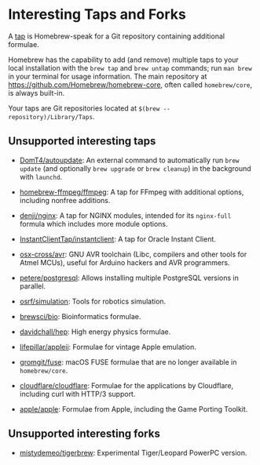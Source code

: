 # Interesting Taps and Forks

A [tap](Taps.md) is Homebrew-speak for a Git repository containing additional formulae.

Homebrew has the capability to add (and remove) multiple taps to your local installation with the `brew tap` and `brew untap` commands; run `man brew` in your terminal for usage information. The main repository at <https://github.com/Homebrew/homebrew-core>, often called `homebrew/core`, is always built-in.

Your taps are Git repositories located at `$(brew --repository)/Library/Taps`.

## Unsupported interesting taps

* [DomT4/autoupdate](https://github.com/DomT4/homebrew-autoupdate): An external command to automatically run `brew update` (and optionally `brew upgrade` or `brew cleanup`) in the background with `launchd`.

* [homebrew-ffmpeg/ffmpeg](https://github.com/homebrew-ffmpeg/homebrew-ffmpeg): A tap for FFmpeg with additional options, including nonfree additions.

* [denji/nginx](https://github.com/denji/homebrew-nginx): A tap for NGINX modules, intended for its `nginx-full` formula which includes more module options.

* [InstantClientTap/instantclient](https://github.com/InstantClientTap/homebrew-instantclient): A tap for Oracle Instant Client.

* [osx-cross/avr](https://github.com/osx-cross/homebrew-avr): GNU AVR toolchain (Libc, compilers and other tools for Atmel MCUs), useful for Arduino hackers and AVR programmers.

* [petere/postgresql](https://github.com/petere/homebrew-postgresql): Allows installing multiple PostgreSQL versions in parallel.

* [osrf/simulation](https://github.com/osrf/homebrew-simulation): Tools for robotics simulation.

* [brewsci/bio](https://github.com/brewsci/homebrew-bio): Bioinformatics formulae.

* [davidchall/hep](https://github.com/davidchall/homebrew-hep): High energy physics formulae.

* [lifepillar/appleii](https://github.com/lifepillar/homebrew-appleii): Formulae for vintage Apple emulation.

* [gromgit/fuse](https://github.com/gromgit/homebrew-fuse): macOS FUSE formulae that are no longer available in `homebrew/core`.

* [cloudflare/cloudflare](https://github.com/cloudflare/homebrew-cloudflare): Formulae for the applications by Cloudflare, including curl with HTTP/3 support.

* [apple/apple](https://github.com/apple/homebrew-apple): Formulae from Apple, including the Game Porting Toolkit.

## Unsupported interesting forks

* [mistydemeo/tigerbrew](https://github.com/mistydemeo/tigerbrew): Experimental Tiger/Leopard PowerPC version.
